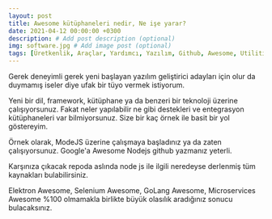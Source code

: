 ```yaml
---
layout: post
title: Awesome kütüphaneleri nedir, Ne işe yarar?
date: 2021-04-12 00:00:00 +0300
description: # Add post description (optional)
img: software.jpg # Add image post (optional)
tags: [Üretkenlik, Araçlar, Yardımcı, Yazılım, Github, Awesome, Utilities, Productivity, Software] # add tag
---
```


Gerek deneyimli gerek yeni başlayan yazılım geliştirici adayları için olur da duymamış iseler diye ufak bir tüyo vermek istiyorum.

Yeni bir dil, framework, kütüphane ya da benzeri bir teknoloji üzerine çalışıyorsunuz. Fakat neler yapılabilir ne gibi destekleri ve entegrasyon kütüphaneleri var bilmiyorsunuz. Size bir kaç örnek ile basit bir yol göstereyim.

Örnek olarak, ModeJS üzerine çalışmaya başladınız ya da zaten çalışıyorsunuz. Google'a Awesome Nodejs github yazmanız yeterli.

Karşınıza çıkacak repoda aslında node js ile ilgili neredeyse derlenmiş tüm kaynakları bulabilirsiniz.

Elektron Awesome, Selenium Awesome, GoLang Awesome, Microservices Awesome %100 olmamakla birlikte büyük olasılık aradığınız sonucu bulacaksınız.

